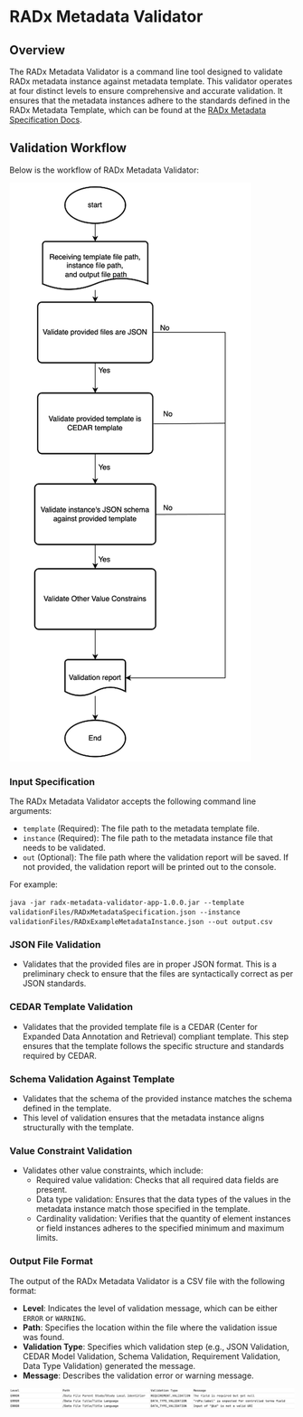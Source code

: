 # RADx Metadata Validator

## Overview
The RADx Metadata Validator is a command line tool designed to validate RADx metadata instance against metadata template. This validator operates at four distinct levels to ensure comprehensive and accurate validation. It ensures that the metadata instances adhere to the standards defined in the RADx Metadata Template, which can be found at the [RADx Metadata Specification Docs](https://radx.github.io/radx-metadata-specification-docs/).

## Validation Workflow
Below is the workflow of RADx Metadata Validator:

![Workflow of RADx Metadata Validator](Workflow.png)

### Input Specification
The RADx Metadata Validator accepts the following command line arguments:

- `template` (Required): The file path to the metadata template file.
- `instance` (Required): The file path to the metadata instance file that needs to be validated.
- `out` (Optional): The file path where the validation report will be saved. If not provided, the validation report will be printed out to the console.

For example:

`java -jar radx-metadata-validator-app-1.0.0.jar --template validationFiles/RADxMetadataSpecification.json --instance validationFiles/RADxExampleMetadataInstance.json --out output.csv`

### JSON File Validation
- Validates that the provided files are in proper JSON format. This is a preliminary check to ensure that the files are syntactically correct as per JSON standards.

### CEDAR Template Validation
- Validates that the provided template file is a CEDAR (Center for Expanded Data Annotation and Retrieval) compliant template. This step ensures that the template follows the specific structure and standards required by CEDAR.

### Schema Validation Against Template
- Validates that the schema of the provided instance matches the schema defined in the template.
- This level of validation ensures that the metadata instance aligns structurally with the template.

### Value Constraint Validation
- Validates other value constraints, which include:
    - Required value validation: Checks that all required data fields are present.
    - Data type validation: Ensures that the data types of the values in the metadata instance match those specified in the template.
    - Cardinality validation: Verifies that the quantity of element instances or field instances adheres to the specified minimum and maximum limits.

### Output File Format
The output of the RADx Metadata Validator is a CSV file with the following format:

- **Level**: Indicates the level of validation message, which can be either `ERROR` or `WARNING`.
- **Path**: Specifies the location within the file where the validation issue was found.
- **Validation Type**: Specifies which validation step (e.g., JSON Validation, CEDAR Model Validation, Schema Validation, Requirement Validation, Data Type Validation) generated the message.
- **Message**: Describes the validation error or warning message.

![Validation Report](ValidationReportExample.png)

